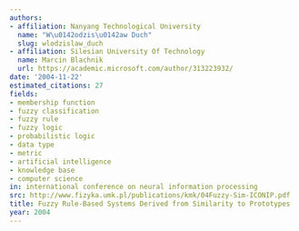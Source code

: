 ```yaml
---
authors:
- affiliation: Nanyang Technological University
  name: "W\u0142odzis\u0142aw Duch"
  slug: wlodzislaw_duch
- affiliation: Silesian University Of Technology
  name: Marcin Blachnik
  url: https://academic.microsoft.com/author/313223932/
date: '2004-11-22'
estimated_citations: 27
fields:
- membership function
- fuzzy classification
- fuzzy rule
- fuzzy logic
- probabilistic logic
- data type
- metric
- artificial intelligence
- knowledge base
- computer science
in: international conference on neural information processing
src: http://www.fizyka.umk.pl/publications/kmk/04Fuzzy-Sim-ICONIP.pdf
title: Fuzzy Rule-Based Systems Derived from Similarity to Prototypes
year: 2004
---
```

